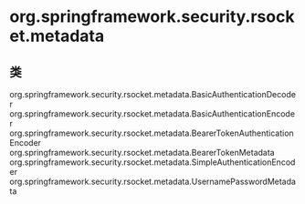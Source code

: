 # org.springframework.security.rsocket.metadata

## 类

org.springframework.security.rsocket.metadata.BasicAuthenticationDecoder
org.springframework.security.rsocket.metadata.BasicAuthenticationEncoder
org.springframework.security.rsocket.metadata.BearerTokenAuthenticationEncoder
org.springframework.security.rsocket.metadata.BearerTokenMetadata
org.springframework.security.rsocket.metadata.SimpleAuthenticationEncoder
org.springframework.security.rsocket.metadata.UsernamePasswordMetadata




